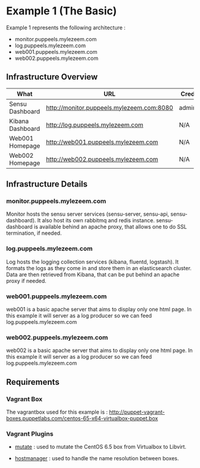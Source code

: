 # Example 1 (The Basic)

Example 1 represents the following architecture :

* monitor.puppeels.mylezeem.com
* log.puppeels.mylezeem.com
* web001.puppeels.mylezeem.com
* web002.puppeels.mylezeem.com

## Infrastructure Overview

| What            | URL                                       | Credentials  |
|-----------------|-------------------------------------------|--------------|
|Sensu Dashboard  | http://monitor.puppeels.mylezeem.com:8080 | admin/secret |
|Kibana Dashboard | http://log.puppeels.mylezeem.com          | N/A          |
|Web001 Homepage  | http://web001.puppeels.mylezeem.com       | N/A          |
|Web002 Homepage  | http://web002.puppeels.mylezeem.com       | N/A          |

## Infrastructure Details

### monitor.puppeels.mylezeem.com

Monitor hosts the sensu server services (sensu-server, sensu-api, sensu-dashboard). It also host its own rabbitmq and redis instance. sensu-dashboard is available behind an apache proxy, that allows one to do SSL termination, if needed.

### log.puppeels.mylezeem.com

Log hosts the logging collection services (kibana, fluentd, logstash). It formats the logs as they come in and store them in an elasticsearch cluster. Data are then retrieved from Kibana, that can be put behind an apache proxy if needed.


### web001.puppeels.mylezeem.com

web001 is a basic apache server that aims to display only one html page. In this example it will server as a log producer so we can feed log.puppeels.mylezeem.com

### web002.puppeels.mylezeem.com

web002 is a basic apache server that aims to display only one html page. In this example it will server as a log producer so we can feed log.puppeels.mylezeem.com

## Requirements

### Vagrant Box

The vagrantbox used for this example is : http://puppet-vagrant-boxes.puppetlabs.com/centos-65-x64-virtualbox-puppet.box

### Vagrant Plugins

  * [mutate](https://github.com/sciurus/vagrant-mutate) : used to mutate the CentOS 6.5 box from Virtualbox to Libvirt.

  * [hostmanager](https://github.com/smdahlen/vagrant-hostmanage) : used to handle the name resolution between boxes.
